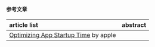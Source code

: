 #### 参考文章
article list | abstract
:-- | :--:
[Optimizing App Startup Time](https://developer.apple.com/videos/play/wwdc2016/406/) by apple |